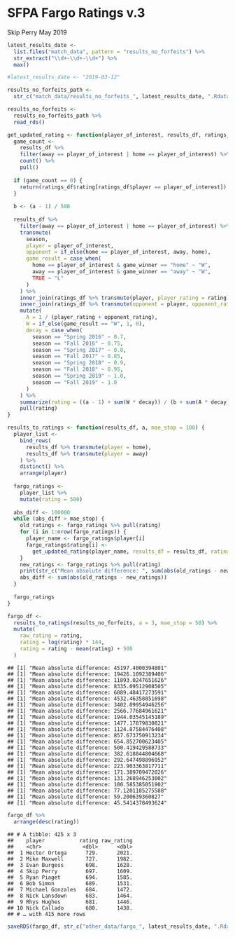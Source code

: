 SFPA Fargo Ratings v.3
================
Skip Perry
May 2019

``` r
latest_results_date <- 
  list.files("match_data", pattern = "results_no_forfeits") %>% 
  str_extract("\\d+-\\d+-\\d+") %>% 
  max()

#latest_results_date <- "2019-03-12"

results_no_forfeits_path <-
  str_c("match_data/results_no_forfeits_", latest_results_date, ".Rdata")

results_no_forfeits <- 
  results_no_forfeits_path %>% 
  read_rds()

get_updated_rating <- function(player_of_interest, results_df, ratings_df, a) {
  game_count <- 
    results_df %>% 
    filter(away == player_of_interest | home == player_of_interest) %>% 
    count() %>% 
    pull()
  
  if (game_count == 0) {
    return(ratings_df$rating[ratings_df$player == player_of_interest])
  }
  
  b <- (a - 1) / 500
  
  results_df %>% 
    filter(away == player_of_interest | home == player_of_interest) %>% 
    transmute(
      season,
      player = player_of_interest,
      opponent = if_else(home == player_of_interest, away, home),
      game_result = case_when(
        home == player_of_interest & game_winner == "home" ~ "W",
        away == player_of_interest & game_winner == "away" ~ "W",
        TRUE ~ "L"
      )
    ) %>% 
    inner_join(ratings_df %>% transmute(player, player_rating = rating), by = "player") %>% 
    inner_join(ratings_df %>% transmute(opponent = player, opponent_rating = rating), by = "opponent") %>% 
    mutate(
      A = 1 / (player_rating + opponent_rating),
      W = if_else(game_result == "W", 1, 0),
      decay = case_when(
        season == "Spring 2016" ~ 0.7,
        season == "Fall 2016" ~ 0.75,
        season == "Spring 2017" ~ 0.8,
        season == "Fall 2017" ~ 0.85,
        season == "Spring 2018" ~ 0.9,
        season == "Fall 2018" ~ 0.95,
        season == "Spring 2019" ~ 1.0,
        season == "Fall 2019" ~ 1.0
      )
    ) %>% 
    summarize(rating = ((a - 1) + sum(W * decay)) / (b + sum(A * decay))) %>% 
    pull(rating)
}

results_to_ratings <- function(results_df, a, mae_stop = 100) {
  player_list <- 
    bind_rows(
      results_df %>% transmute(player = home), 
      results_df %>% transmute(player = away)
    ) %>% 
    distinct() %>% 
    arrange(player)
  
  fargo_ratings <- 
    player_list %>% 
    mutate(rating = 500)
  
  abs_diff <- 100000
  while (abs_diff > mae_stop) {
    old_ratings <- fargo_ratings %>% pull(rating)
    for (i in 1:nrow(fargo_ratings)) {
      player_name <- fargo_ratings$player[i]
      fargo_ratings$rating[i] <- 
        get_updated_rating(player_name, results_df = results_df, ratings_df = fargo_ratings, a = a)
    }
    new_ratings <- fargo_ratings %>% pull(rating)
    print(str_c("Mean absolute difference: ", sum(abs(old_ratings - new_ratings))))
    abs_diff <- sum(abs(old_ratings - new_ratings))
  }
  
  fargo_ratings
}

fargo_df <- 
  results_to_ratings(results_no_forfeits, a = 3, mae_stop = 50) %>% 
  mutate(
    raw_rating = rating,
    rating = log(rating) * 144,
    rating = rating - mean(rating) + 500
  )
```

    ## [1] "Mean absolute difference: 45197.4000394801"
    ## [1] "Mean absolute difference: 19426.1092389406"
    ## [1] "Mean absolute difference: 11893.0247651626"
    ## [1] "Mean absolute difference: 8335.09512908505"
    ## [1] "Mean absolute difference: 6089.48417273591"
    ## [1] "Mean absolute difference: 4532.46358851698"
    ## [1] "Mean absolute difference: 3402.09954946256"
    ## [1] "Mean absolute difference: 2566.77684961621"
    ## [1] "Mean absolute difference: 1944.03545145189"
    ## [1] "Mean absolute difference: 1477.17879830821"
    ## [1] "Mean absolute difference: 1124.87584476408"
    ## [1] "Mean absolute difference: 857.673750913234"
    ## [1] "Mean absolute difference: 654.852700623405"
    ## [1] "Mean absolute difference: 500.419429588733"
    ## [1] "Mean absolute difference: 382.618844804668"
    ## [1] "Mean absolute difference: 292.647498896952"
    ## [1] "Mean absolute difference: 223.903363817711"
    ## [1] "Mean absolute difference: 171.389709472026"
    ## [1] "Mean absolute difference: 131.268946253002"
    ## [1] "Mean absolute difference: 100.585385051902"
    ## [1] "Mean absolute difference: 77.1201185275588"
    ## [1] "Mean absolute difference: 59.200639360827"
    ## [1] "Mean absolute difference: 45.5414378493624"

``` r
fargo_df %>% 
  arrange(desc(rating))
```

    ## # A tibble: 425 x 3
    ##    player           rating raw_rating
    ##    <chr>             <dbl>      <dbl>
    ##  1 Hector Ortega      729.      2021.
    ##  2 Mike Maxwell       727.      1982.
    ##  3 Evan Burgess       698.      1628.
    ##  4 Skip Perry         697.      1609.
    ##  5 Ryan Piaget        694.      1585.
    ##  6 Bob Simon          689.      1531.
    ##  7 Michael Gonzales   684.      1472.
    ##  8 Nick Lansdown      683.      1464.
    ##  9 Rhys Hughes        681.      1446.
    ## 10 Nick Callado       680.      1438.
    ## # … with 415 more rows

``` r
saveRDS(fargo_df, str_c("other_data/fargo_", latest_results_date, ".Rdata"))
```
